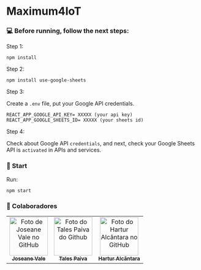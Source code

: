 # Maximum4IoT

### 💻 Before running, follow the next steps:

Step 1:

```
npm install
```

Step 2:

```
npm install use-google-sheets
```

Step 3:

Create a ```.env``` file, put your Google API credentials.

```
REACT_APP_GOOGLE_API_KEY= XXXXX (your api key)
REACT_APP_GOOGLE_SHEETS_ID= XXXXX (your sheets id)
```

Step 4:

Check about Google API ```credentials```, and next, check your Google Sheets API is ```activated``` in APIs and services.

### 🚀 Start <maximum4IoT>

Run:

```
npm start
```

### 🤝 Colaboradores

<table>
  <tr>
  <td align="center">
      <a href="#">
        <img src="https://avatars.githubusercontent.com/u/49402911" width="100px;" alt="Foto de Joseane Vale no GitHub"/><br>
        <sub>
          <b>Joseane Vale</b>
        </sub>
      </a>
    </td>
    <td align="center">
      <a href="#">
        <img src="https://avatars.githubusercontent.com/u/591617?v=4" width="100px;" alt="Foto do Tales Paiva do Github"/><br>
        <sub>
          <b>Tales Paiva</b>
        </sub>
      </a>
    </td>
    <td align="center">
      <a href="#">
        <img src="https://avatars.githubusercontent.com/u/34164821" width="100px;" alt="Foto do Hartur Alcântara no GitHub"/><br>
        <sub>
          <b>Hartur Alcântara</b>
        </sub>
      </a>
    </td>
  </tr>
</table>